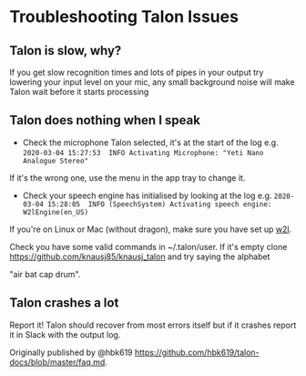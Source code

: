 # Troubleshooting Talon Issues

## Talon is slow, why?

If you get slow recognition times and lots of pipes in your output
try lowering your input level on your mic, any small background noise
will make Talon wait before it starts processing

## Talon does nothing when I speak

  * Check the microphone Talon selected, it's at the start of the log
e.g. `2020-03-04 15:27:53  INFO Activating Microphone: "Yeti Nano Analogue Stereo"`

If it's the wrong one, use the menu in the app tray to change it.

  * Check your speech engine has initialised by looking at the log e.g.
`2020-03-04 15:28:05  INFO (SpeechSystem) Activating speech engine: W2lEngine(en_US)`

If you're on Linux or Mac (without dragon), make sure you have set up [w2l](https://talonvoice.slack.com/archives/G9YTMSZ2T/p1589476668035000?thread_ts=1589476639.034500&cid=G9YTMSZ2T). 

Check you have some valid commands in ~/.talon/user. If it's empty clone https://github.com/knausj85/knausj_talon and try saying the alphabet

"air bat cap drum".

## Talon crashes a lot

Report it! Talon should recover from most errors itself
but if it crashes report it in Slack with the output log.

Originally published by @hbk619 https://github.com/hbk619/talon-docs/blob/master/faq.md.
